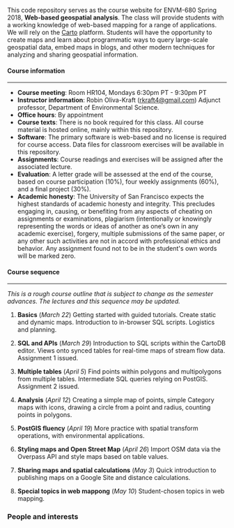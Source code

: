 This code repository serves as the course website for ENVM-680 Spring 2018, **Web-based geospatial analysis**.  The class will provide students with a working knowledge of web-based mapping for a range of applications.  We will rely on the [Carto](http://www.carto.com) platform.  Students will have the opportunity to create maps and learn about programmatic ways to query large-scale geospatial data, embed maps in blogs, and other modern techniques for analyzing and sharing geospatial information.  

#### Course information
----

- **Course meeting**: Room HR104, Mondays 6:30pm PT - 9:30pm PT
- **Instructor information**: Robin Oliva-Kraft ([rkraft4@gmail.com](mailto:rkraft4@gmail.com)) Adjunct professor, Department of Environmental Science.
- **Office hours**: By appointment
- **Course texts**: There is no book required for this class. All course material is hosted online, mainly within this repository.
- **Software**: The primary software is web-based and no license is required for course access.  Data files for classroom exercises will be available in this repository.
- **Assignments**: Course readings and exercises will be assigned after the associated lecture.
- **Evaluation**: A letter grade will be assessed at the end of the course, based on course participation (10%), four weekly assignments (60%), and a final project (30%).
- **Academic honesty**: The University of San Francisco expects the highest standards of academic honesty and integrity. This precludes engaging in, causing, or benefiting from any aspects of cheating on assignments or examinations, plagiarism (intentionally or knowingly representing the words or ideas of another as one’s own in any academic exercise), forgery, multiple submissions of the same paper, or any other such activities are not in accord with professional ethics and behavior. Any assignment found not to be in the student's own words will be marked zero.

#### Course sequence
----
_This is a rough course outline that is subject to change as the semester advances.  The lectures and this sequence may be updated._

1. **Basics** (_March 22_)   Getting started with guided tutorials.  Create static and dynamic maps.  Introduction to in-browser SQL scripts.  Logistics and planning.  

2. **SQL and APIs** (_March 29_)  Introduction to SQL scripts within the CartoDB editor.  Views onto synced tables for real-time maps of stream flow data.  Assignment 1 issued.

3. **Multiple tables** (_April 5_) Find points within polygons and multipolygons from multiple tables. Intermediate SQL queries relying on PostGIS.  Assignment 2 issued.

4. **Analysis** (_April 12_)  Creating a simple map of points, simple Category maps with icons, drawing a circle from a point and radius, counting points in polygons.

5. **PostGIS fluency** (_April 19_) More practice with spatial transform operations, with environmental applications.

6. **Styling maps and Open Street Map** (_April 26_) Import OSM data via the Overpass API and style maps based on table values.

7. **Sharing maps and spatial calculations** (_May 3_) Quick introduction to publishing maps on a Google Site and distance calculations.

8. **Special topics in web mappong** (_May 10_) Student-chosen topics in web mapping.

### People and interests
